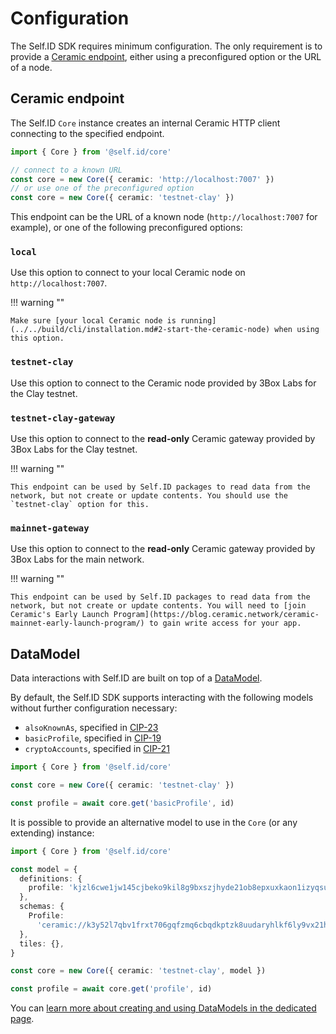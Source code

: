 # Configuration

The Self.ID SDK requires minimum configuration. The only requirement is to provide a [Ceramic endpoint](#ceramic-endpoint), either using a preconfigured option or the URL of a node.

## Ceramic endpoint

The Self.ID `Core` instance creates an internal Ceramic HTTP client connecting to the specified endpoint.

```ts
import { Core } from '@self.id/core'

// connect to a known URL
const core = new Core({ ceramic: 'http://localhost:7007' })
// or use one of the preconfigured option
const core = new Core({ ceramic: 'testnet-clay' })
```

This endpoint can be the URL of a known node (`http://localhost:7007` for example), or one of the following preconfigured options:

### `local`

Use this option to connect to your local Ceramic node on `http://localhost:7007`.

!!! warning ""

    Make sure [your local Ceramic node is running](../../build/cli/installation.md#2-start-the-ceramic-node) when using this option.

### `testnet-clay`

Use this option to connect to the Ceramic node provided by 3Box Labs for the Clay testnet.

### `testnet-clay-gateway`

Use this option to connect to the **read-only** Ceramic gateway provided by 3Box Labs for the Clay testnet.

!!! warning ""

    This endpoint can be used by Self.ID packages to read data from the network, but not create or update contents. You should use the `testnet-clay` option for this.

### `mainnet-gateway`

Use this option to connect to the **read-only** Ceramic gateway provided by 3Box Labs for the main network.

!!! warning ""

    This endpoint can be used by Self.ID packages to read data from the network, but not create or update contents. You will need to [join Ceramic's Early Launch Program](https://blog.ceramic.network/ceramic-mainnet-early-launch-program/) to gain write access for your app.

## DataModel

Data interactions with Self.ID are built on top of a [DataModel](../glaze/datamodel.md).

By default, the Self.ID SDK supports interacting with the following models without further configuration necessary:

- `alsoKnownAs`, specified in [CIP-23](https://github.com/ceramicnetwork/CIP/blob/main/CIPs/CIP-23/CIP-23.md)
- `basicProfile`, specified in [CIP-19](https://github.com/ceramicnetwork/CIP/blob/main/CIPs/CIP-19/CIP-19.md)
- `cryptoAccounts`, specified in [CIP-21](https://github.com/ceramicnetwork/CIP/blob/main/CIPs/CIP-21/CIP-21.md)

```ts
import { Core } from '@self.id/core'

const core = new Core({ ceramic: 'testnet-clay' })

const profile = await core.get('basicProfile', id)
```

It is possible to provide an alternative model to use in the `Core` (or any extending) instance:

```ts
import { Core } from '@self.id/core'

const model = {
  definitions: {
    profile: 'kjzl6cwe1jw145cjbeko9kil8g9bxszjhyde21ob8epxuxkaon1izyqsu8wgcic',
  },
  schemas: {
    Profile:
      'ceramic://k3y52l7qbv1frxt706gqfzmq6cbqdkptzk8uudaryhlkf6ly9vx21hqu4r6k1jqio',
  },
  tiles: {},
}

const core = new Core({ ceramic: 'testnet-clay', model })

const profile = await core.get('profile', id)
```

You can [learn more about creating and using DataModels in the dedicated page](../glaze/datamodel.md).
